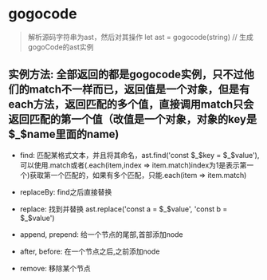 # gogocode

> 解析源码字符串为ast，然后对其操作
let ast = gogocode(string) // 生成gogoCode的ast实例

## 实例方法: 全部返回的都是gogocode实例，只不过他们的match不一样而已，返回值是一个对象，但是有each方法，返回匹配的多个值，直接调用match只会返回匹配的第一个值（改值是一个对象，对象的key是$_$name里面的name)
- find: 匹配某格式文本，并且将其命名，ast.find('const $_$key = $_$value'), 可以使用.match或者(.each(item,index => item.match)index为1是表示第一个)获取第一个匹配的，如果有多个匹配，只能.each(item => item.match)

- replaceBy: find之后直接替换

- replace: 找到并替换 ast.replace('const a = $_$value', 'const b = $_$value')

- append, prepend: 给一个节点的尾部,首部添加node

- after, before: 在一个节点之后,之前添加node

- remove: 移除某个节点



